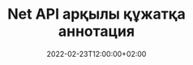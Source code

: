 ---
############################# Static ############################
layout: "product"
date: 2022-02-23T12:00:00+02:00
draft: false

product: "Annotation"
product_tag: "annotation"
platform: "Net"
platform_tag: "net"

############################# Head ############################
head_title: "Net Document Annotation API | PDF Word Excel PPTX кескіндерін қарау және аннотациялау"
head_description: "Net Document Annotation API. PDF Word DOCX, Excel XLSX, PPTX, EML EMLX, VSS VSD, OTP, CAD және кескін файл пішімдерін қараңыз, белгілеңіз, түсініктеме беріңіз және аннотациялаңыз."

############################# Header ##########################
title: "Net API арқылы құжатқа аннотация"
description: "Кез келген сыртқы бағдарламалық құралды орнатпай-ақ PDF, HTML, MS Office және басқа құжат пішімдерін көру және аннотациялау мүмкіндіктері бар Net қолданбаларын құрастырыңыз."
button:
    enable: true
    icon: "fas fa-arrow-down"
    label: "Тегін сынақ нұсқасын жүктеп алыңыз"
    link: "https://downloads.groupdocs.com/annotation/net"

############################# SubMenu #########################
submenu:
    enable: true
    
    left:
        img_alt: "GroupDocs.Annotation for Net"
        image: "https://www.groupdocs.cloud/templates/groupdocs/images/product-logos/groupdocs-annotation-net.png"
        product: "GroupDocs.Annotation"
        platform: "Net"

    middle:
        button:
            # button loop
            - link: "#features"
              text: "Ерекше өзгешеліктері"

            # button loop
            - link: "https://products.groupdocs.app/annotation"
              text: "Тікелей демонстрациялар"

            # button loop
            - link: "https://purchase.groupdocs.com/pricing/annotation/net"
              text: "Баға белгілеу"

    right:
        link_download: "https://downloads.groupdocs.com/annotation"
        link_learn: "https://docs.groupdocs.com/annotation/net/"
        link_buy: "https://purchase.groupdocs.com"

############################# Overview ############################
overview:
    enable: true
    content: |
      GroupDocs.Annotation Net API — Android, MacOS, Linux, Windows сияқты әртүрлі платформалар мен операциялық жүйелердегі құжаттардағы аннотациялармен жұмыс істеуге мүмкіндік беретін өнім. GroupDocs.Annotation көптеген артықшылықтар беретін қарапайым API кітапханасын ұсынады: мысалы, деректерді құпия сақтау немесе кітапханамен жұмыс істеу үшін қанша қуатты таңдау қажет болса немесе аннотациялармен жұмысты ішінара өзгерту қажет болса, кітапхана өте жеңіл және икемді.

      GroupDocs.Annotation for Net API сізге аннотациялардың әртүрлі түрлерімен жұмыс істеуге мүмкіндік береді, олар мыналарды қамтиды: Мәтін, Полисызық, Аймақ, Асты сызу, Нүкте, Су таңбасы, Көрсеткі, Эллипс, Мәтінді ауыстыру, Қашықтық, Мәтін өрісі, Ресурсты өңдеу және т.б. Және көпшілігін қолдайды. PDF, HTML, Microsoft Office Word, Excel электрондық кестелері, PowerPoint презентациялары, Visio, Outlook электрондық пошталары, кескіндер, метафайлдар, CAD сызбалары және басқа да әртүрлі форматтар сияқты танымал құжаттар пішімдері. API құжат беттерінің нобайларын алу мүмкіндігін береді және PDF файлдарына және одан аннотацияларды импорттауды және экспорттауды қолдайды.

      Кітапхананы пайдалана отырып, құжаттардан аннотацияларды қосуға, өңдеуге, шығаруға және жоюға, құжаттарды айналдыруға, нобайлар шешімін өзгертуге болады және бұл барлық мүмкіндіктердің толық тізімі емес. Ол сондай-ақ барлық қолдау көрсетілетін құжат пішімдері ішінде сіздің талаптарыңызға сай аннотация сипаттарын теңшеу үшін деректер нысандарының толық жинағын ұсынады.

      Net API үшін GroupDocs.Annotation бағдарламасымен жұмыс істеу өте қарапайым және бірнеше негізгі қадамдардан тұрады. Алдымен лицензияны орнату керек, содан кейін жұмыс істегіңіз келетін файлды таңдаңыз, содан кейін құжаттың аннотацияларымен (жою/өңдеу/шығару/жою) қандай да бір жолмен басқарыңыз және нәтижені сақтаңыз. Қосымша ақпарат алу үшін өнім құжаттамасын немесе біздің мысалдар жинағын қараңыз.
      
      GroupDocs.Annotation үнемі жаңартылып отырады және өз тұтынушыларына қолдау көрсетеді, сіз әрқашан бізге сұрақтар қоюға немесе өз идеяларыңызды жіберуге немесе жаңа нәрсеге қажеттіліктеріңіз туралы айтуыңызға болады және біз оны жаңа нұсқаларымызда қуана енгіземіз.
    tabs:
      enable: true
      
      ## TAB ONE ##
      tab_one:
        description: |
          Төменде GroupDocs.Annotation for Net шолуы берілген:
      
        right:
          enable: true
          icon: "fab fa-html5"
          title:  Шолу
          content: |
            * Аннотацияларды қосу
            * Аннотацияларды экспорттау 
            * Аннотацияларды импорттау
            * Жауапқа негізделген пікірлер
            * Аннотацияның үйлесімділігі
      
      ## TAB TWO ##
      tab_two:
        description: |
          GroupDocs.Annotation for Net барлық танымал [құжат файл пішімдерін](https://docs.groupdocs.com/annotation/Net/supported-document-formats/) қолдайды, соның ішінде: Microsoft Office, PDF, кескіндер және т.б.

        left:
          enable: true
          table:
            # table loop
            - title: "Microsoft Office Formats"
              content: |
                * **Word**: [DOC](/annotation/net/doc/), [DOCX](/annotation/net/docx/), [DOCM](/annotation/net/docm/), [DOT](/annotation/net/dot/), [DOTX](/annotation/net/dotx/), [RTF](/annotation/net/rtf/)
                * **Excel**: [XLS](/annotation/net/xls/), [XLSX](/annotation/net/xlsx/), [XLSB](/annotation/net/xlsb/), [XLSM](/annotation/net/xlsm/)
                * **PowerPoint**: [PPT](/annotation/net/ppt/), [PPTX](/annotation/net/pptx/), [PPS](/annotation/net/pps/), [PPSX](/annotation/net/ppsx/), [POTM](/annotation/net/potm/), [POTX](/annotation/net/potx/), [PPSM](/annotation/net/ppsm/), [PPTM](/annotation/net/pptm/), [WMF](/annotation/net/wmf/), [EMF](/annotation/net/emf/)
                * **Outlook**: [EML](/annotation/net/eml/), [EMLX](/annotation/net/emlx/), [MSG](/annotation/net/msg/)
                * **Visio**: [VSS](/annotation/net/vss/), [VST](/annotation/net/vst/), [VSD](/annotation/net/vsd/), [VSDX](/annotation/net/vsdx/), [VSX](/annotation/net/vsx/)

        right:
          enable: true
          table:
            # table loop
            - title: "Other Formats"
              content: |
                * **Portable**: [PDF](/annotation/net/pdf/) (PDF/A-1a, PDF/A-1b, PDF/A-2a)
                * **OpenDocument**: [ODT](/annotation/net/odt/), [ODS](/annotation/net/ods/), [ODP](/annotation/net/odp/)
                * **Images**: [BMP](/annotation/net/bmp/), [JPG](/annotation/net/jpg/), [JPEG](/annotation/net/jpeg/), [TIFF](/annotation/net/tiff/), [TIF](/annotation/net/tif/), [PNG](/annotation/net/png/), [GIF](/annotation/net/gif/), [DCM](/annotation/net/dcm/), [DICOM](/annotation/net/dicom/)
                * **AutoCAD**: [DWG](/annotation/net/dwg/), [DXF](/annotation/net/dxf/), [CAD](/annotation/net/cad/)
                * **Other**: [HTM](/annotation/net/htm/), [HTML](/annotation/net/html/), [CSV](/annotation/net/csv/), [DJVU](/annotation/net/djvu/), [OTP](/annotation/net/otp/), [OTT](/annotation/net/ott/)

      ## TAB THREE ##
      tab_three:
        description: |
          GroupDocs.Annotation for Net келесі операциялық жүйелерді, жақтауларды және пакет менеджерлерін қолдайды:
        
        left:
          enable: true
          table:
            # table loop
            - icon: "fab fa-windows"
              title:  Операциялық жүйелер
              content: |
                * Windows Desktop (x86 & x64)
                * Windows Server (x86 & x64)
                * Windows Azure
                * Linux
                * MacOS

            # table loop
            - icon: "fas fa-code"
              title:  Қолдау көрсетілетін жақтаулар
              content: |
                * .NET Standard 2.0
                * .NET Framework 2.0 or higher
                * .NET Core 2.0 or higher
                * Mono Framework 1.2 or higher

        right:
          enable: true
          table:
            # table loop
            - icon: "fas fa-box"
              title:  Пакет менеджері
              content: |
                * NuGet
            
            # table loop
            - icon: "fas fa-tools"
              title:  Даму орталары
              content: |
                * Microsoft Visual Studio
                * Xamarin.Android
                * Xamarin.IOS
                * Xamarin.Mac
                * MonoDevelop

############################# Features ############################
features:
    enable: true
    title: GroupDocs.Таза мүмкіндіктерге арналған аннотация

    feature:
      # feature loop
      - icon: "fas fa-copy"
        link: "https://docs.groupdocs.com/annotation/net/basic-usage/"
        content: Аннотациялар мен жауаптарды қосу, өңдеу және жою

      # feature loop
      - icon: "fas fa-eye"
        link: "https://docs.groupdocs.com/annotation/net/export-annotations/"
        content: Аннотацияларды құжатқа экспорттау

      # feature loop
      - icon: "fas fa-bolt"
        link: "https://docs.groupdocs.com/annotation/net/evaluation-limitations-and-licensing-of-groupdocs-annotation/"
        content: Есептелген лицензия – API пайдалануына сәйкес төлеу арқылы бақыланатын есепшот
      
      # feature loop
      - icon: "fas fa-code"
        link: "https://docs.groupdocs.com/annotation/net/extract-annotations-from-document/"
        content: Құжаттың барлық аннотацияларын алу үшін бір функцияны шақыру

      # feature loop
      - icon: "fas fa-cloud"
        link: "https://docs.groupdocs.com/annotation/net/add-point-annotation/"
        content: Нүкте аннотациясына мән тағайындаңыз немесе бар нүкте мәнін жылжытыңыз

      # feature loop
      - icon: "fas fa-remove-format"
        link: "https://docs.groupdocs.com/annotation/net/add-link-annotation/"
        content: PDF, Word және PowerPoint слайдтарына сілтеме аннотациясын қосыңыз

      # feature loop
      - icon: "fas fa-comment-slash"
        link: "https://docs.groupdocs.com/annotation/net/basic-usage/"
        content: Аннотацияның фондық түсін орнату немесе құжаттан барлық аннотацияларды жою

      # feature loop
      - icon: "fas fa-border-all"
        link: "https://docs.groupdocs.com/annotation/net/generate-document-pages-preview/"
        content: PDF файлдарын дәлдікпен түсіндіріңіз - PDF құжатының кескіні мен кэш бетін алдын ала қарау мүмкіндігін алыңыз

      # feature loop
      - icon: "fas fa-wrench"
        link: "https://docs.groupdocs.com/annotation/net/import-annotations/"
        content: Құжаттың кескінді көрсетуіндегі мәтіндік аннотацияның мәтіндік координаттарын алыңыз

      # feature loop
      - icon: "fas fa-columns"
        link: "https://docs.groupdocs.com/annotation/net/add-area-annotation/"
        content: Пайдаланушы пікірлерін аймақтық аннотацияға және кірістірілген пікірлерге қолдау көрсетуге байланыстырыңыз

      # feature loop
      - icon: "fas fa-file-word"
        link: "https://docs.groupdocs.com/annotation/net/add-arrow-annotation/"
        content: Белгілі бір мазмұнды көрсету үшін Көрсеткі аннотациясын пайдаланыңыз

      # feature loop
      - icon: "fas fa-envelope"
        link: "https://docs.groupdocs.com/annotation/net/add-distance-annotation/"
        content: Нысандар арасындағы қашықтықты көрсететін сызық сызу үшін қашықтық аннотациясын пайдаланыңыз

      # feature loop
      - icon: "fas fa-print"
        link: "https://docs.groupdocs.com/annotation/net/add-point-annotation/"
        content: Пікір қосу үшін терезені басқан кездегі нүктеге негізделген аннотация

      # feature loop
      - icon: "fas fa-file-archive"
        link: "https://docs.groupdocs.com/annotation/net/add-polyline-annotation/"
        content: Көп сызықты аннотация ретінде жасалған сызық сегменттерінің қосылған тізбегін жасаңыз

      # feature loop
      - icon: "fas fa-lock"
        link: "https://docs.groupdocs.com/annotation/net/add-ellipse-annotation/"
        content: Тікелей сызық сегменттерін, доға сегменттерін немесе екеуінің комбинациясын жасаңыз

      # feature loop
      - icon: "fas fa-file-code"
        link: "https://docs.groupdocs.com/annotation/net/add-area-annotation/"
        content: Өңдеуге ұсынылған құжат аймақтарын белгілеңіз
      
      # feature loop
      - icon: "fas fa-fill-drip"
        link: "https://docs.groupdocs.com/annotation/net/add-image-annotation/"
        content: PDF, диаграммалар, Word, Excel, презентациялар мен кескіндерге кескін аннотациясын қосыңыз

      # feature loop
      - icon: "fas fa-file-excel"
        link: "https://docs.groupdocs.com/annotation/net/add-annotation-to-the-document/"
        content: Құжатқа мәтін өрісі мен мәтінге негізделген мөр немесе су таңбасын қосыңыз

      # feature loop
      - icon: "fas fa-heading"
        link: "https://docs.groupdocs.com/annotation/net/add-annotation-to-the-document/"
        content: Құжаттағы белгілі бір мәтінді сызу, астын сызу немесе ауыстыру

      # feature loop
      - icon: "fas fa-project-diagram"
        link: "https://docs.groupdocs.com/annotation/net/update-annotations/"
        content: Жаңа Биіктік және Ені параметрлерін тағайындау арқылы Аннотацияның өлшемін өзгертіңіз

      # feature loop
      - icon: "fas fa-cube"
        link: "https://docs.groupdocs.com/annotation/net/generate-document-pages-preview/"
        content: Құжат беттерінің нобайларын алыңыз. Суреттер мен диаграммаларға арналған түсіндірме құжаттарының алуан түрін басқарыңыз

      # feature loop
      - icon: "fab fa-uncharted"
        link: "https://docs.groupdocs.com/annotation/net/export-annotations/"
        content: Аннотацияларды көп бетті TIFF файлдарына экспорттау және олармен жұмыс істеу
  
      # feature loop
      - icon: "fab fa-uncharted"
        link: "https://docs.groupdocs.com/annotation/net/add-watermark-annotation/"
        content: Су таңбасының түсіндірмесі үшін тік және көлденең туралауды реттеңіз
  
      # feature loop
      - icon: "fab fa-uncharted"
        link: "https://docs.groupdocs.com/annotation/net/add-text-field-annotation/"
        content: Мәтін өрісі үшін мәтінді көлденең туралауды қосыңыз

      # feature loop
      - icon: "fab fa-uncharted"
        link: "https://docs.groupdocs.com/annotation/net/document-text-info/"
        content: Құжат мәтін жолдары туралы ақпарат алу (мәтін, ені, биіктігі, шегіністер)

    more_feature:
      # more_feature_loop
      - title: Аннотацияның бірнеше түрін қолдау
        content: |
          .NET үшін GroupDocs.Annotation әртүрлі аннотация түрлерімен жұмыс істеуге мүмкіндік береді. Бұл тапсырмаларды орындау кезінде командамен бірлесіп жұмыс істеу кезінде еркіндік пен қарым-қатынас жеңілдігін береді. Аймақ аннотациясы (аймақты тіктөртбұрыш ретінде белгілеп, оған ескертпелер қосу), нүктелік аннотация (құжаттың кез келген нүктесіндегі түсініктемелерді жазу), мәтіндік аннотация (таңдалған мәтінге түсініктеме қосу), сызылған/астын сызылған аннотация () сияқты аннотацияларды пайдалануға болады. абзацқа қолданылады), полисызық аннотациясы (пішіндерді және бос сызықтарды салу), көрсеткі аннотациясы (түсіндірмелері қоса берілген көрсеткі көрсеткіші), эллипс аннотациясы (эллипс ішіндегі мәтінді көрсету), қашықтық аннотациясы (объектілер арасындағы қашықтықты көрсететін сызық сызу), сілтеме аннотация (қолдау көрсетілетін құжат пішімдеріне веб-сілтемелерді қосу) және су таңбасының аннотациясы (құжатқа мәтіндік мөр немесе су таңбасын қосуға болады).

          ```cs
          // Initialize list of AnnotationInfo
          List<AnnotationInfo> annotations = new List<AnnotationInfo>();
          // Initialize text annotation
          AnnotationInfo textAnnotation = new AnnotationInfo
          {
            Box = new Rectangle((float)265.44, (float)153.86, 206, 36), Type = AnnotationType.Text 
          };
          // Add annotation to list
          annotations.Add(textAnnotation);
          // Get input file stream
          Stream inputFile = new FileStream("D:/input.pdf", FileMode.Open, File
          .ReadWrite);
          // Export annotation and save output file
          CommonUtilities.SaveOutputDocument(inputFile, annotations, DocumentType.Pdf);
          ```

############################# Support ############################
support:
    enable: true

############################# Solutions ############################
solutions:
    enable: true
    title: GroupDocs.Annotation басқа танымал әзірлеу орталары үшін құжаттарды қарау API интерфейстерін ұсынады

    solution:
        # solution loop
        - img_alt: "GroupDocs.Annotation for Java"
          image: "https://www.groupdocs.cloud/templates/groupdocs/images/product-logos/groupdocs-annotation-java.png"
          product: "GroupDocs.Annotation"
          platform: "Java"
          link: "/annotation/java/"

############################# Back to top ###############################
back_to_top:
  enable: true
---